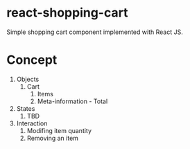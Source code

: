 # react-shopping-cart
Simple shopping cart component implemented with React JS.

# Concept
1. Objects
    1. Cart
        1. Items
        1. Meta-information - Total
1. States
    1. TBD
1. Interaction
    1. Modifing item quantity
    1. Removing an item
